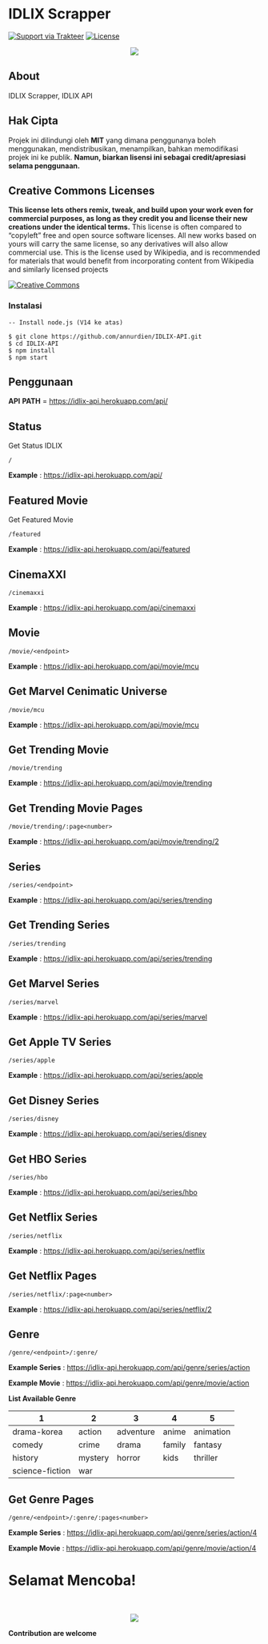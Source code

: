 # IDLIX Scrapper

[![Support via Trakteer](https://img.shields.io/badge/Support-me!-green)](https://trakteer.id/annurdien)
[![License](https://img.shields.io/badge/license-MIT-green)](https://github.com/annurdien/IDLIX-API/blob/main/LICENSE)

<p align="center"><img src="https://cdn.discordapp.com/attachments/765606831229370441/849498134895263744/maxresdefault.png" /></p>

## About

IDLIX Scrapper, IDLIX API

## Hak Cipta

Projek ini dilindungi oleh **MIT** yang dimana penggunanya boleh menggunakan, mendistribusikan, menampilkan, bahkan
memodifikasi projek ini ke publik. **Namun, biarkan lisensi ini sebagai credit/apresiasi selama penggunaan.**

## Creative Commons Licenses

**This license lets others remix, tweak, and build upon your work even for commercial purposes, as long as they credit you and license their new creations under the identical terms.** This license is often compared to “copyleft” free and open source software licenses. All new works based on yours will carry the same license, so any derivatives will also allow commercial use. This is the license used by Wikipedia, and is recommended for materials that would benefit from incorporating content from Wikipedia and similarly licensed projects

[![Creative Commons](https://i.creativecommons.org/l/by-sa/4.0/88x31.png)](https://creativecommons.org/licenses/by-sa/4.0/ "Redirect to Creative Commons")

### Instalasi
```properties
-- Install node.js (V14 ke atas)

$ git clone https://github.com/annurdien/IDLIX-API.git
$ cd IDLIX-API
$ npm install
$ npm start
```


## Penggunaan

**API** **PATH** = https://idlix-api.herokuapp.com/api/

## Status

Get Status IDLIX

```
/
```

**Example** : https://idlix-api.herokuapp.com/api/


## Featured Movie

Get Featured Movie

```
/featured
```

**Example** : https://idlix-api.herokuapp.com/api/featured


## CinemaXXI

```
/cinemaxxi
```

**Example** : https://idlix-api.herokuapp.com/api/cinemaxxi


## Movie

```
/movie/<endpoint>
```
**Example** : https://idlix-api.herokuapp.com/api/movie/mcu

## Get Marvel Cenimatic Universe

```
/movie/mcu
```

**Example** : https://idlix-api.herokuapp.com/api/movie/mcu

## Get Trending Movie

```
/movie/trending
```
**Example** : https://idlix-api.herokuapp.com/api/movie/trending


## Get Trending Movie Pages

```
/movie/trending/:page<number>
```
**Example** : https://idlix-api.herokuapp.com/api/movie/trending/2


## Series

```
/series/<endpoint>
```
**Example** : https://idlix-api.herokuapp.com/api/series/trending


## Get Trending Series 

```
/series/trending
```

**Example** : https://idlix-api.herokuapp.com/api/series/trending

## Get Marvel Series

```
/series/marvel
```
**Example** : https://idlix-api.herokuapp.com/api/series/marvel

## Get Apple TV Series

```
/series/apple
```
**Example** : https://idlix-api.herokuapp.com/api/series/apple


## Get Disney Series

```
/series/disney
```
**Example** : https://idlix-api.herokuapp.com/api/series/disney

## Get HBO Series

```
/series/hbo
```
**Example** : https://idlix-api.herokuapp.com/api/series/hbo


## Get Netflix Series

```
/series/netflix
```
**Example** : https://idlix-api.herokuapp.com/api/series/netflix

## Get Netflix Pages

```
/series/netflix/:page<number>
```
**Example** : https://idlix-api.herokuapp.com/api/series/netflix/2

## Genre 

```
/genre/<endpoint>/:genre/
```
**Example Series** : https://idlix-api.herokuapp.com/api/genre/series/action

**Example Movie** : https://idlix-api.herokuapp.com/api/genre/movie/action

**List Available Genre**

|  1 | 2  | 3  | 4  | 5  |
| ------------ | ------------ | ------------ | ------------ | ------------ |
| drama-korea  |  action |  adventure | anime  |   animation|
|  comedy |  crime |  drama |  family |  fantasy |
| history  | mystery  |  horror |  kids | thriller  |
|science-fiction|war|||||


## Get Genre Pages

```
/genre/<endpoint>/:genre/:pages<number>
```

**Example Series** : https://idlix-api.herokuapp.com/api/genre/series/action/4

**Example Movie** : https://idlix-api.herokuapp.com/api/genre/movie/action/4


<p align="center"><h1>Selamat Mencoba!</h1><br></p>
<p align="center"><img src="https://cdn.discordapp.com/attachments/765606831229370441/849498885247336458/bf195edcba94141bbdf0658a615aa81a.gif" /></p>

**Contribution are welcome**
